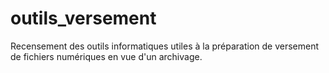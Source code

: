 # outils_versement

Recensement des outils informatiques utiles à la préparation de versement de fichiers numériques en vue d'un archivage.
